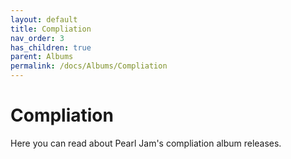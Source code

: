 ```yaml
---
layout: default
title: Compliation
nav_order: 3
has_children: true
parent: Albums
permalink: /docs/Albums/Compliation
---
```


# Compliation

Here you can read about Pearl Jam's compliation album releases.